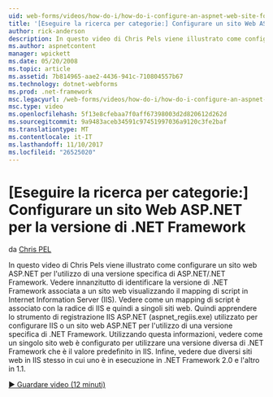 ```yaml
---
uid: web-forms/videos/how-do-i/how-do-i-configure-an-aspnet-web-site-for-a-net-framework-version
title: '[Eseguire la ricerca per categorie:] Configurare un sito Web ASP.NET per la versione di .NET Framework | Documenti Microsoft'
author: rick-anderson
description: In questo video di Chris Pels viene illustrato come configurare un sito web ASP.NET per l'utilizzo di una versione specifica di ASP.NET/.NET Framework. Vedere innanzitutto come identificare quali v...
ms.author: aspnetcontent
manager: wpickett
ms.date: 05/20/2008
ms.topic: article
ms.assetid: 7b814965-aae2-4436-941c-710804557b67
ms.technology: dotnet-webforms
ms.prod: .net-framework
msc.legacyurl: /web-forms/videos/how-do-i/how-do-i-configure-an-aspnet-web-site-for-a-net-framework-version
msc.type: video
ms.openlocfilehash: 5f13e8cfebaa7f0aff67398003d2d820612d262d
ms.sourcegitcommit: 9a9483aceb34591c97451997036a9120c3fe2baf
ms.translationtype: MT
ms.contentlocale: it-IT
ms.lasthandoff: 11/10/2017
ms.locfileid: "26525020"
---
```

<a name="how-do-i-configure-an-aspnet-web-site-for-a-net-framework-version"></a>[Eseguire la ricerca per categorie:] Configurare un sito Web ASP.NET per la versione di .NET Framework
====================
da [Chris PEL](https://twitter.com/chrispels)

In questo video di Chris Pels viene illustrato come configurare un sito web ASP.NET per l'utilizzo di una versione specifica di ASP.NET/.NET Framework. Vedere innanzitutto di identificare la versione di .NET Framework associata a un sito web visualizzando il mapping di script in Internet Information Server (IIS). Vedere come un mapping di script è associato con la radice di IIS e quindi a singoli siti web. Quindi apprendere lo strumento di registrazione IIS ASP.NET (aspnet\_regiis.exe) utilizzato per configurare IIS o un sito web ASP.NET per l'utilizzo di una versione specifica di .NET Framework. Utilizzando questa informazioni, vedere come un singolo sito web è configurato per utilizzare una versione diversa di .NET Framework che è il valore predefinito in IIS. Infine, vedere due diversi siti web in IIS stesso in cui uno è in esecuzione in .NET Framework 2.0 e l'altro in 1.1.

[&#9654; Guardare video (12 minuti)](https://channel9.msdn.com/Blogs/ASP-NET-Site-Videos/how-do-i-configure-an-aspnet-web-site-for-a-net-framework-version)

